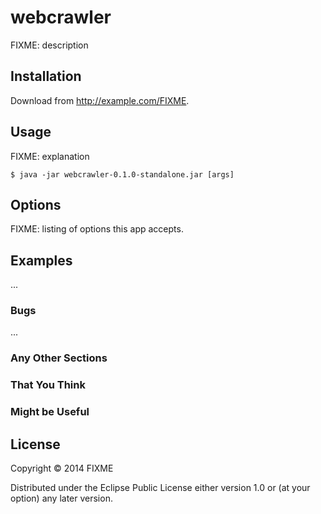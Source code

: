 # webcrawler

FIXME: description

## Installation

Download from http://example.com/FIXME.

## Usage

FIXME: explanation

    $ java -jar webcrawler-0.1.0-standalone.jar [args]

## Options

FIXME: listing of options this app accepts.

## Examples

...

### Bugs

...

### Any Other Sections
### That You Think
### Might be Useful

## License

Copyright © 2014 FIXME

Distributed under the Eclipse Public License either version 1.0 or (at
your option) any later version.
